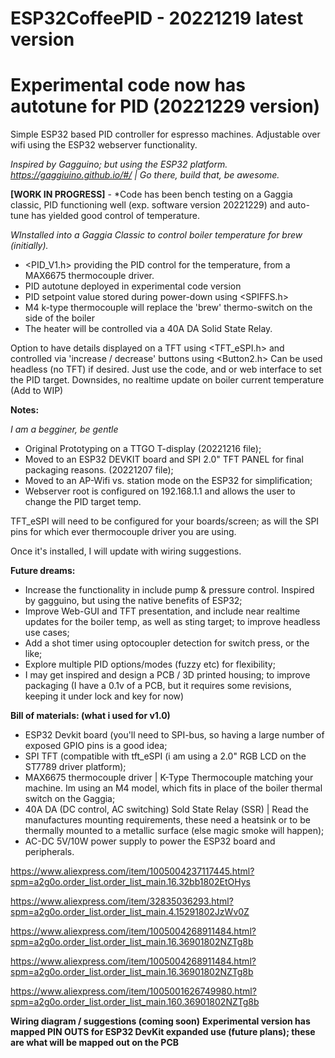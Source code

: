 # ESP32CoffeePID - 20221219 latest version
# Experimental code now has autotune for PID (20221229 version)

Simple ESP32 based PID controller for espresso machines. Adjustable over wifi using the ESP32 webserver functionality.

*Inspired by Gagguino; but using the ESP32 platform. https://gaggiuino.github.io/#/ | Go there, build that, be awesome.*

**[WORK IN PROGRESS]** - *Code has been bench testing on a Gaggia classic, PID functioning well (exp. software version 20221229) and auto-tune has yielded good control of temperature.

*WInstalled into a Gaggia Classic to control boiler temperature for brew (initially).*

  - <PID_V1.h> providing the PID control for the temperature, from a MAX6675 thermocouple driver.
  - PID autotune deployed in experimental code version
  - PID setpoint value stored during power-down using <SPIFFS.h>
  - M4 k-type thermocouple will replace the 'brew' thermo-switch on the side of the boiler 
  - The heater will be controlled via a 40A DA Solid State Relay.

Option to have details displayed on a TFT using <TFT_eSPI.h> and controlled via 'increase / decrease' buttons using <Button2.h>
Can be used headless (no TFT) if desired. Just use the code, and or web interface to set the PID target. Downsides, no realtime update on boiler current temperature (Add to WIP)

**Notes:**

*I am a begginer, be gentle*

- Original Prototyping on a TTGO T-display (20221216 file);
- Moved to an ESP32 DEVKIT board and SPI 2.0" TFT PANEL for final packaging reasons. (20221207 file);
- Moved to an AP-Wifi vs. station mode on the ESP32 for simplification;
- Webserver root is configured on 192.168.1.1 and allows the user to change the PID target temp.

TFT_eSPI will need to be configured for your boards/screen; as will the SPI pins for which ever thermocouple driver you are using.

Once it's installed, I will update with wiring suggestions. 

**Future dreams:**

- Increase the functionality in include pump & pressure control. Inspired by gagguino, but using the native benefits of ESP32;
- Improve Web-GUI and TFT presentation, and include near realtime updates for the boiler temp, as well as sting target; to improve headless use cases;
- Add a shot timer using optocoupler detection for switch press, or the like;
- Explore multiple PID options/modes (fuzzy etc) for flexibility;
- I may get inspired and design a PCB / 3D printed housing; to improve packaging (I have a 0.1v of a PCB, but it requires some revisions, keeping it under lock and key for now)

**Bill of materials: (what i used for v1.0)**

- ESP32 Devkit board (you'll need to SPI-bus, so having a large number of exposed GPIO pins is a good idea;
- SPI TFT (compatible with tft_eSPI (i am using a 2.0" RGB LCD on the ST7789 driver platform);
- MAX6675 thermocouple driver | K-Type Thermocouple matching your machine. Im using an M4 model, which fits in place of the boiler thermal switch on the Gaggia;
- 40A DA (DC control, AC switching) Sold State Relay (SSR) | Read the manufactures mounting requirements, these need a heatsink or to be thermally mounted to a metallic surface (else magic smoke will happen);
- AC-DC 5V/10W power supply to power the ESP32 board and peripherals.



https://www.aliexpress.com/item/1005004237117445.html?spm=a2g0o.order_list.order_list_main.16.32bb1802EtOHys

https://www.aliexpress.com/item/32835036293.html?spm=a2g0o.order_list.order_list_main.4.15291802JzWv0Z

https://www.aliexpress.com/item/1005004268911484.html?spm=a2g0o.order_list.order_list_main.16.36901802NZTg8b

https://www.aliexpress.com/item/1005004268911484.html?spm=a2g0o.order_list.order_list_main.16.36901802NZTg8b

https://www.aliexpress.com/item/1005001626749980.html?spm=a2g0o.order_list.order_list_main.160.36901802NZTg8b



**Wiring diagram / suggestions (coming soon)**
**Experimental version has mapped PIN OUTS for ESP32 DevKit expanded use (future plans); these are what will be mapped out on the PCB**
